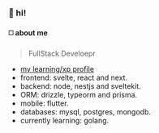 ### :wave: hi!


#### ◻️ about me


> FullStack Develoepr
- [my learning/xp profile](https://github.com/jltrenchDEV)
- frontend: svelte, react and next.
- backend: node, nestjs and sveltekit.
- ORM: drizzle, typeorm and prisma.
- mobile: flutter.
- databases: mysql, postgres, mongodb.
- currently learning: golang.

